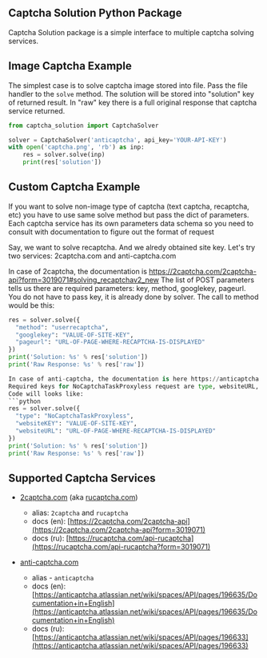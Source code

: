 ## Captcha Solution Python Package

Captcha Solution package is a simple interface to multiple captcha solving services.

## Image Captcha Example

The simplest case is to solve captcha image stored into file.
Pass the file handler to the `solve` method. The solution will
be stored into "solution" key of returned result. In "raw" key
there is a full original response that captcha service returned.

```python
from captcha_solution import CaptchaSolver

solver = CaptchaSolver('anticaptcha', api_key='YOUR-API-KEY')
with open('captcha.png', 'rb') as inp:
    res = solver.solve(inp)
    print(res['solution'])
```

## Custom Captcha Example
If you want to solve non-image type of captcha (text captcha, recaptcha, etc) you have to
use same solve method but pass the dict of parameters. Each captcha service has its own
parameters data schema so you need to consult with documentation to figure out the format of request

Say, we want to solve recaptcha. And we alredy obtained site key. Let's try two services:
2captcha.com and anti-captcha.com

In case of 2captcha, the documentation is
https://2captcha.com/2captcha-api?form=3019071#solving_recaptchav2_new
The list of POST parameters tells us there are required parameters: key, method, googlekey, pageurl.
You do not have to pass key, it is already done by solver. The call to method would be this:

```python
res = solver.solve({
  "method": "userrecaptcha",
  "googlekey": "VALUE-OF-SITE-KEY",
  "pageurl": "URL-OF-PAGE-WHERE-RECAPTCHA-IS-DISPLAYED"
})
print('Solution: %s' % res['solution'])
print('Raw Response: %s' % res['raw'])

In case of anti-captcha, the documentation is here https://anticaptcha.atlassian.net/wiki/spaces/API/pages/5079084/Captcha+Task+Types
Required keys for NoCaptchaTaskProxyless request are type, websiteURL, websiteKey
Code will looks like:
```python
res = solver.solve({
  "type": "NoCaptchaTaskProxyless",
  "websiteKEY": "VALUE-OF-SITE-KEY",
  "websiteURL": "URL-OF-PAGE-WHERE-RECAPTCHA-IS-DISPLAYED"
})
print('Solution: %s' % res['solution'])
print('Raw Response: %s' % res['raw'])
```

## Supported Captcha Services

* [2captcha.com](https://2captcha.com?from=3019071) (aka [rucaptcha.com](https://rucaptcha.com?from=3019071))
    * alias: `2captcha` and `rucaptcha`
    * docs (en): [https://2captcha.com/2captcha-api](https://2captcha.com/2captcha-api?form=3019071)
    * docs (ru): [https://rucaptcha.com/api-rucaptcha](https://rucaptcha.com/api-rucaptcha?form=3019071)

* [anti-captcha.com](http://getcaptchasolution.com/ijykrofoxz)
    * alias - `anticaptcha`
    * docs (en): [https://anticaptcha.atlassian.net/wiki/spaces/API/pages/196635/Documentation+in+English](https://anticaptcha.atlassian.net/wiki/spaces/API/pages/196635/Documentation+in+English)
    * docs (ru): [https://anticaptcha.atlassian.net/wiki/spaces/API/pages/196633](https://anticaptcha.atlassian.net/wiki/spaces/API/pages/196633)
